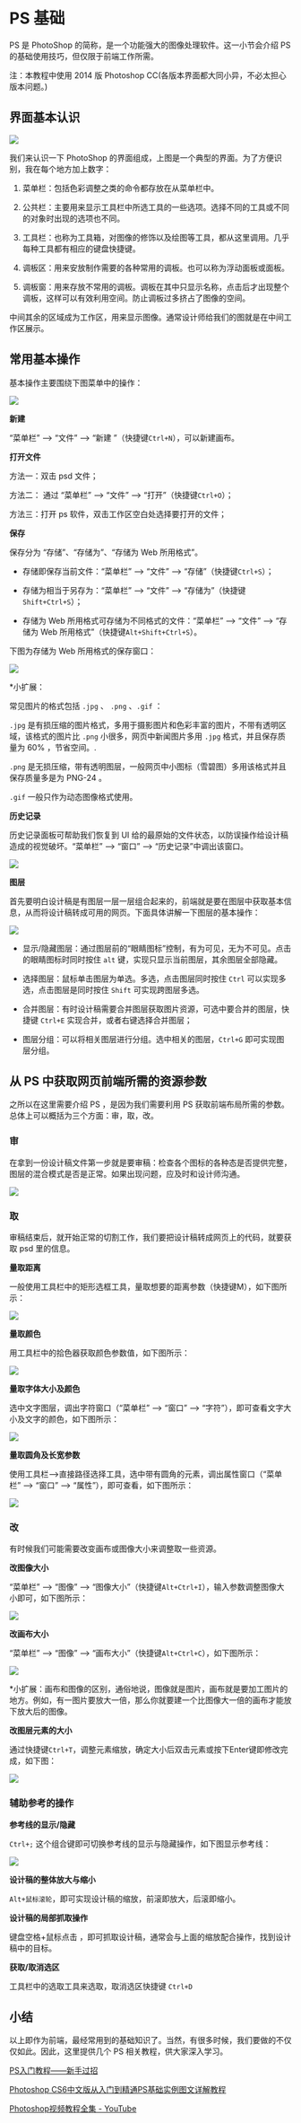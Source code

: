 # PS 基础

PS 是 PhotoShop 的简称，是一个功能强大的图像处理软件。这一小节会介绍 PS 的基础使用技巧，但仅限于前端工作所需。

注：本教程中使用 2014 版 Photoshop CC\(各版本界面都大同小异，不必太担心版本问题。\)

## 界面基本认识

![](/assets/ps-cmd.jpg)

我们来认识一下 PhotoShop 的界面组成，上图是一个典型的界面。为了方便识别，我在每个地方加上数字：

1. 菜单栏：包括色彩调整之类的命令都存放在从菜单栏中。

2. 公共栏：主要用来显示工具栏中所选工具的一些选项。选择不同的工具或不同的对象时出现的选项也不同。

3. 工具栏：也称为工具箱，对图像的修饰以及绘图等工具，都从这里调用。几乎每种工具都有相应的键盘快捷键。

4. 调板区：用来安放制作需要的各种常用的调板。也可以称为浮动面板或面板。

5. 调板窗：用来存放不常用的调板。调板在其中只显示名称，点击后才出现整个调板，这样可以有效利用空间。防止调板过多挤占了图像的空间。


中间其余的区域成为工作区，用来显示图像。通常设计师给我们的图就是在中间工作区展示。

## 常用基本操作

基本操作主要围绕下图菜单中的操作：

![](/assets/ps-oper.jpg)

**新建**

“菜单栏” –&gt; “文件” –&gt; “新建 ”（快捷键`Ctrl+N`），可以新建画布。

**打开文件**

方法一：双击 psd 文件；

方法二： 通过 “菜单栏” –&gt; “文件” –&gt; “打开”（快捷键`Ctrl+O`）；

方法三：打开 ps 软件，双击工作区空白处选择要打开的文件；

**保存**

保存分为 “存储”、“存储为”、“存储为 Web 所用格式”。

* 存储即保存当前文件：“菜单栏” –&gt; “文件” –&gt; “存储”（快捷键`Ctrl+S`）；

* 存储为相当于另存为：“菜单栏” –&gt; “文件” –&gt; “存储为”（快捷键`Shift+Ctrl+S`）；

* 存储为 Web 所用格式可存储为不同格式的文件：“菜单栏” –&gt; “文件” –&gt; “存储为 Web 所用格式”（快捷键`Alt+Shift+Ctrl+S`）。


下图为存储为 Web 所用格式的保存窗口：

![](/assets/ps-web-save.jpg)

\*小扩展：

常见图片的格式包括 `.jpg` 、 `.png` 、`.gif` ：

`.jpg` 是有损压缩的图片格式，多用于摄影图片和色彩丰富的图片，不带有透明区域，该格式的图片比 `.png` 小很多，网页中新闻图片多用 `.jpg` 格式，并且保存质量为 60% ，节省空间。.

`.png` 是无损压缩，带有透明图层，一般网页中小图标（雪碧图）多用该格式并且保存质量多是为 PNG-24 。

`.gif` 一般只作为动态图像格式使用。

**历史记录**

历史记录面板可帮助我们恢复到 UI 给的最原始的文件状态，以防误操作给设计稿造成的视觉破坏。“菜单栏” –&gt; “窗口” –&gt; “历史记录”中调出该窗口。

![](/assets/ps-history.jpg)

**图层**

首先要明白设计稿是有图层一层一层组合起来的，前端就是要在图层中获取基本信息，从而将设计稿转成可用的网页。下面具体讲解一下图层的基本操作：

![](/assets/ps-layer.jpg)

* 显示\/隐藏图层：通过图层前的“眼睛图标”控制，有为可见，无为不可见。点击的眼睛图标时同时按住 `alt` 键，实现只显示当前图层，其余图层全部隐藏。

* 选择图层：鼠标单击图层为单选。多选，点击图层同时按住 `Ctrl` 可以实现多选，点击图层是同时按住 `Shift` 可实现跨图层多选。

* 合并图层：有时设计稿需要合并图层获取图片资源，可选中要合并的图层，快捷键 `Ctrl+E` 实现合并，或者右键选择合并图层；

* 图层分组：可以将相关图层进行分组。选中相关的图层，`Ctrl+G` 即可实现图层分组。


## 从 PS 中获取网页前端所需的资源参数

之所以在这里需要介绍 PS ，是因为我们需要利用 PS 获取前端布局所需的参数。总体上可以概括为三个方面：审，取，改。

### **审**

在拿到一份设计稿文件第一步就是要审稿：检查各个图标的各种态是否提供完整，图层的混合模式是否是正常。如果出现问题，应及时和设计师沟通。

![](/assets/ps-check.jpg)

### **取**

审稿结束后，就开始正常的切割工作，我们要把设计稿转成网页上的代码，就要获取 psd 里的信息。

**量取距离**

一般使用工具栏中的矩形选框工具，量取想要的距离参数（快捷键M），如下图所示：

![](/assets/ps-get-px.jpg)

**量取颜色**

用工具栏中的拾色器获取颜色参数值，如下图所示：

![](/assets/ps-get-color.jpg)

**量取字体大小及颜色**

选中文字图层，调出字符窗口（“菜单栏” –&gt; “窗口” –&gt; “字符”），即可查看文字大小及文字的颜色，如下图所示：

![](/assets/ps-get-font.jpg)

**量取圆角及长宽参数**

使用工具栏–&gt;直接路径选择工具，选中带有圆角的元素，调出属性窗口（“菜单栏” –&gt; “窗口” –&gt; “属性”），即可查看，如下图所示：

![](/assets/ps-get-radius.jpg)

### 改

有时候我们可能需要改变画布或图像大小来调整取一些资源。

**改图像大小**

“菜单栏” –&gt; “图像” –&gt; “图像大小”（快捷键`Alt+Ctrl+I`），输入参数调整图像大小即可，如下图所示：

![](/assets/ps-modify-img.jpg)

**改画布大小**

“菜单栏” –&gt; “图像” –&gt; “画布大小”（快捷键`Alt+Ctrl+C`），如下图所示：

![](/assets/ps-modify-canvas.jpg)

\*小扩展：画布和图像的区别，通俗地说，图像就是图片，画布就是要加工图片的地方。例如，有一图片要放大一倍，那么你就要建一个比图像大一倍的画布才能放下放大后的图像。

**改图层元素的大小**

通过快捷键`Ctrl+T`，调整元素缩放，确定大小后双击元素或按下Enter键即修改完成，如下图：

![](/assets/ps-modify-elem.jpg)

### 辅助参考的操作

**参考线的显示\/隐藏**

`Ctrl+;` 这个组合键即可切换参考线的显示与隐藏操作，如下图显示参考线：

![](/assets/ps-toggle-line.jpg)

**设计稿的整体放大与缩小**

`Alt+鼠标滚轮`，即可实现设计稿的缩放，前滚即放大，后滚即缩小。

**设计稿的局部抓取操作**

键盘空格+鼠标点击 ，即可抓取设计稿，通常会与上面的缩放配合操作，找到设计稿中的目标。

**获取\/取消选区**

工具栏中的选取工具来选取，取消选区快捷键 `Ctrl+D`

## 小结

以上即作为前端，最经常用到的基础知识了。当然，有很多时候，我们要做的不仅仅如此。因此，这里提供几个 PS 相关教程，供大家深入学习。

[PS入门教程——新手过招](http://www.imooc.com/learn/139)

[Photoshop CS6中文版从入门到精通PS基础实例图文详解教程](http://www.souxue8.com/Article/psjiaocheng/psjichu/201208/13110.html)

[Photoshop视频教程全集 - YouTube](https://www.youtube.com/playlist?list=PLG_2rvw2_1AgsOvpZiObt2oqp6qcLxSPa)



